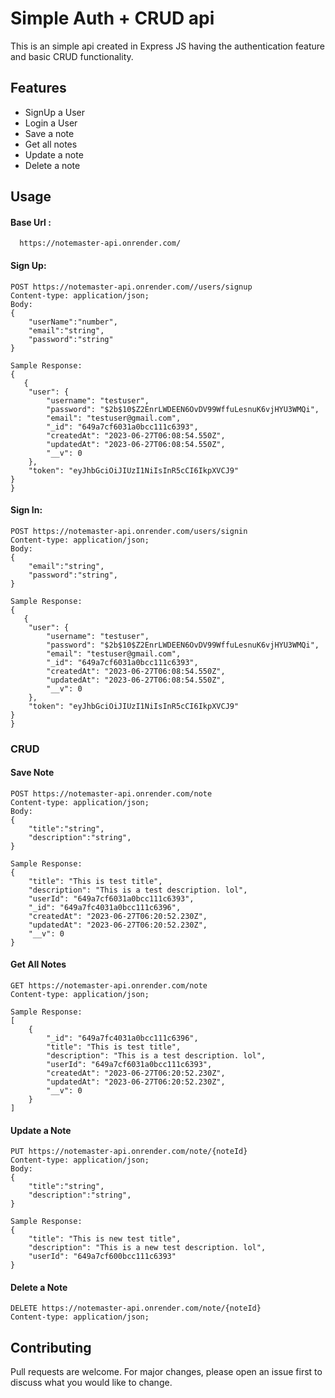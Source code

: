 # Simple Auth + CRUD api

This is an simple api created in Express JS having the authentication feature and basic CRUD functionality.

## Features

- SignUp a User
- Login a User
- Save a note
- Get all notes
- Update a note
- Delete a note

## Usage

#### Base Url :

```
  https://notemaster-api.onrender.com/
```

#### Sign Up:

```
POST https://notemaster-api.onrender.com//users/signup
Content-type: application/json;
Body:
{
    "userName":"number",
    "email":"string",
    "password":"string"  
}

Sample Response:
{
   {
    "user": {
        "username": "testuser",
        "password": "$2b$10$Z2EnrLWDEEN6OvDV99WffuLesnuK6vjHYU3WMQi",
        "email": "testuser@gmail.com",
        "_id": "649a7cf6031a0bcc111c6393",
        "createdAt": "2023-06-27T06:08:54.550Z",
        "updatedAt": "2023-06-27T06:08:54.550Z",
        "__v": 0
    },
    "token": "eyJhbGciOiJIUzI1NiIsInR5cCI6IkpXVCJ9"
}
}
```

#### Sign In:

```
POST https://notemaster-api.onrender.com/users/signin
Content-type: application/json;
Body:
{
    "email":"string",
    "password":"string",
}

Sample Response:
{
   {
    "user": {
        "username": "testuser",
        "password": "$2b$10$Z2EnrLWDEEN6OvDV99WffuLesnuK6vjHYU3WMQi",
        "email": "testuser@gmail.com",
        "_id": "649a7cf6031a0bcc111c6393",
        "createdAt": "2023-06-27T06:08:54.550Z",
        "updatedAt": "2023-06-27T06:08:54.550Z",
        "__v": 0
    },
    "token": "eyJhbGciOiJIUzI1NiIsInR5cCI6IkpXVCJ9"
}
}
```

### CRUD 


#### Save Note

```
POST https://notemaster-api.onrender.com/note
Content-type: application/json;
Body:
{
    "title":"string",
    "description":"string",
}

Sample Response:
{
    "title": "This is test title",
    "description": "This is a test description. lol",
    "userId": "649a7cf6031a0bcc111c6393",
    "_id": "649a7fc4031a0bcc111c6396",
    "createdAt": "2023-06-27T06:20:52.230Z",
    "updatedAt": "2023-06-27T06:20:52.230Z",
    "__v": 0
}
```
#### Get All Notes

```
GET https://notemaster-api.onrender.com/note
Content-type: application/json;

Sample Response:
[
    {
        "_id": "649a7fc4031a0bcc111c6396",
        "title": "This is test title",
        "description": "This is a test description. lol",
        "userId": "649a7cf6031a0bcc111c6393",
        "createdAt": "2023-06-27T06:20:52.230Z",
        "updatedAt": "2023-06-27T06:20:52.230Z",
        "__v": 0
    }
]
```

#### Update a Note

```
PUT https://notemaster-api.onrender.com/note/{noteId}
Content-type: application/json;
Body:
{
    "title":"string",
    "description":"string",
}

Sample Response:
{
    "title": "This is new test title",
    "description": "This is a new test description. lol",
    "userId": "649a7cf600bcc111c6393"
}
```
#### Delete a Note

```
DELETE https://notemaster-api.onrender.com/note/{noteId}
Content-type: application/json;
```

## Contributing

Pull requests are welcome. For major changes, please open an issue first
to discuss what you would like to change.
